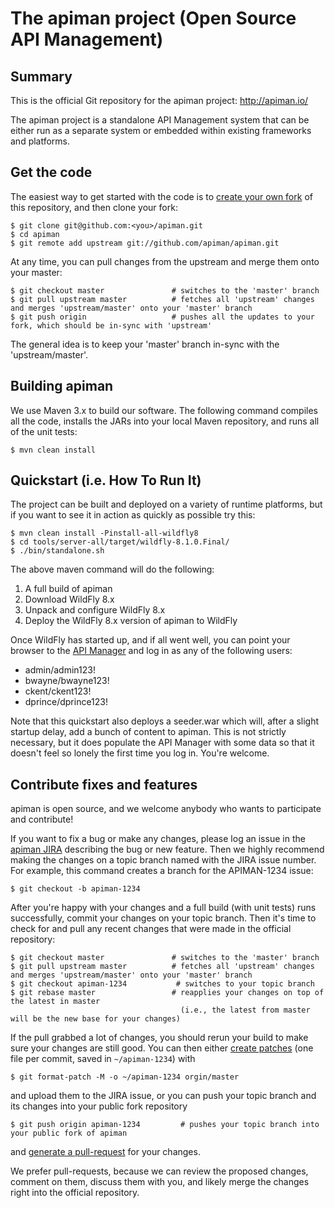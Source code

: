 # The apiman project (Open Source API Management)

## Summary

This is the official Git repository for the apiman project:  http://apiman.io/

The apiman project is a standalone API Management system that can be either run as a separate system or 
embedded within existing frameworks and platforms.

## Get the code

The easiest way to get started with the code is to [create your own fork](http://help.github.com/forking/) 
of this repository, and then clone your fork:

	$ git clone git@github.com:<you>/apiman.git
	$ cd apiman
	$ git remote add upstream git://github.com/apiman/apiman.git
	
At any time, you can pull changes from the upstream and merge them onto your master:

	$ git checkout master               # switches to the 'master' branch
	$ git pull upstream master          # fetches all 'upstream' changes and merges 'upstream/master' onto your 'master' branch
	$ git push origin                   # pushes all the updates to your fork, which should be in-sync with 'upstream'

The general idea is to keep your 'master' branch in-sync with the 'upstream/master'.

## Building apiman

We use Maven 3.x to build our software. The following command compiles all the code, installs the JARs into 
your local Maven repository, and runs all of the unit tests:

	$ mvn clean install
	
## Quickstart (i.e. How To Run It)

The project can be built and deployed on a variety of runtime platforms, but if you want to see it in 
action as quickly as possible try this:

    $ mvn clean install -Pinstall-all-wildfly8
    $ cd tools/server-all/target/wildfly-8.1.0.Final/
    $ ./bin/standalone.sh

The above maven command will do the following:

1. A full build of apiman
2. Download WildFly 8.x
3. Unpack and configure WildFly 8.x
4. Deploy the WildFly 8.x version of apiman to WildFly

Once WildFly has started up, and if all went well, you can point your browser to the 
[API Manager](http://localhost:8080/apiman-manager/) and log in as any of the following users:

* admin/admin123!
* bwayne/bwayne123!
* ckent/ckent123!
* dprince/dprince123!

Note that this quickstart also deploys a seeder.war which will, after a slight startup delay,
add a bunch of content to apiman.  This is not strictly necessary, but it does populate the 
API Manager with some data so that it doesn't feel so lonely the first time you log in.
You're welcome.

## Contribute fixes and features

apiman is open source, and we welcome anybody who wants to participate and contribute!

If you want to fix a bug or make any changes, please log an issue in the [apiman JIRA](http://issues.jboss.org/browse/APIMAN) describing the bug
or new feature. Then we highly recommend making the changes on a topic branch named with the JIRA issue number. For example, this command creates
a branch for the APIMAN-1234 issue:

	$ git checkout -b apiman-1234

After you're happy with your changes and a full build (with unit tests) runs successfully, commit your 
changes on your topic branch. Then it's time to check for and pull any recent changes that were made in 
the official repository:

	$ git checkout master               # switches to the 'master' branch
	$ git pull upstream master          # fetches all 'upstream' changes and merges 'upstream/master' onto your 'master' branch
	$ git checkout apiman-1234           # switches to your topic branch
	$ git rebase master                 # reapplies your changes on top of the latest in master
	                                      (i.e., the latest from master will be the new base for your changes)

If the pull grabbed a lot of changes, you should rerun your build to make sure your changes are still good.
You can then either [create patches](http://progit.org/book/ch5-2.html) (one file per commit, saved in `~/apiman-1234`) with 

	$ git format-patch -M -o ~/apiman-1234 orgin/master

and upload them to the JIRA issue, or you can push your topic branch and its changes into your public fork repository

	$ git push origin apiman-1234         # pushes your topic branch into your public fork of apiman

and [generate a pull-request](http://help.github.com/pull-requests/) for your changes. 

We prefer pull-requests, because we can review the proposed changes, comment on them,
discuss them with you, and likely merge the changes right into the official repository.

